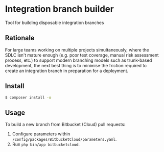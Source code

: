 # Integration branch builder

Tool for building disposable integration branches

## Rationale

For large teams working on multiple projects simultaneously, where the SDLC isn't mature enough (e.g. poor test coverage, manual risk assessment process, etc.) to support modern branching models such as trunk-based development, the next best thing is to minimise the friction required to create an integration branch in preparation for a deployment.

## Install

```bash
$ composer install -o
```

## Usage

To build a new branch from Bitbucket (Cloud) pull requests:

1. Configure parameters within `/config/packages/BitbucketCloud/parameters.yaml`.
2. Run `php bin/app bitbucketcloud`.
